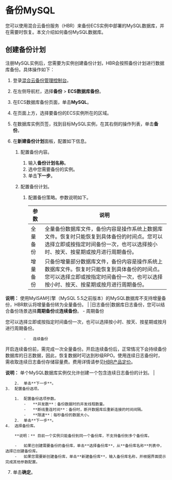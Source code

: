 # 备份MySQL

您可以使用混合云备份服务（HBR）来备份ECS实例中部署的MySQL数据库，并在需要时恢复。本文介绍如何备份MySQL数据库。

## 创建备份计划

注册MySQL实例后，您需要为实例创建备份计划，HBR会按照备份计划进行数据库备份。具体操作如下：

1.  登录[混合云备份管理控制台](https://hbr.console.aliyun.com)。

2.  在左侧导航栏，选择**备份** \> **ECS数据库备份**。

3.  在ECS数据库备份页面，单击**MySQL**。

4.  在页面上方，选择要备份的ECS实例所在的区域。

5.  在数据库实例页签，找到目标MySQL实例，在其右侧的操作列表，单击**备份**。

6.  在**新建备份计划**面板，配置如下信息。

    1.  配置备份内容。

        1.  输入**备份计划名称**。
        2.  选中您需要备份的实例。
        3.  单击**下一步**。
    2.  配置备份计划。

        1.  配置备份策略。参数说明如下。

            |参数|说明|
            |--|--|
            |全量备份|全量备份数据库文件，备份内容是操作系统上数据库文件。恢复时只能恢复到具体备份的时间点。您可以选择立即或按指定时间备份一次，也可以选择按小时、按天、按星期或按月进行周期备份。 |
            |增量备份|只备份增量部分数据库文件，备份内容是操作系统上数据库文件。恢复时只能恢复到具体备份的时间点。您可以选择立即或按指定时间备份一次，也可以选择按小时、按天、按星期或按月进行周期备份。

**说明：** 使用MyISAM引擎（MySQL 5.5之前版本）的MySQL数据库不支持增量备份，HBR默认将增量备份转为全量备份。 |
            |日志备份|数据库日志备份，您可以结合备份场景选择**周期备份**或**连续备份**。            -   周期备份

您可以选择立即或按指定时间备份一次，也可以选择按小时、按天、按星期或按月进行周期备份。

            -   连续备份

开启连续备份前，需完成一次全量备份。开启连续备份后，正常情况下会持续备份数据库的日志数据，因此，恢复数据时可达到秒级RPO。使用连续日志备份时，需收取连续日志备份存储容量费。费用详情请参见[HBR产品定价](https://cn.aliyun.com/price/detail/hbr)。

**说明：** 单个MySQL数据库实例仅允许创建一个包含连续日志备份的计划。 |

        2.  单击**下一步**。
    3.  配置备份选项。

        1.  配置备份选项参数。
            -   **并发数**：备份数据时的并发线程数量。
            -   **断线重连时间**：备份时，断开数据库后重新连接的时间间隔。
            -   **限速**：每秒备份的数据大小。
        2.  单击**下一步**。
    4.  选择备份库。

        **说明：** 目前一个实例只能备份到同一个备份库，不支持备份到多个备份库。

        -   如果已创建需要备份的备份库，单击**选择备份库**，从**备份库名称**列表中，选择已创建备份库。
        -   如果您需要新创建备份库，单击**新建备份库**，输入备份库名称，并根据界面提示完成其他参数配置。
7.  单击**确定**。


